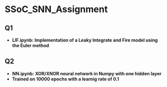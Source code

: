 # SSoC_SNN_Assignment

## Q1

- <b>LIF.ipynb<b>: Implementation of a Leaky Integrate and Fire model using the Euler method

## Q2

- <b>NN.ipynb<b>: XOR/XNOR neural network in Numpy with one hidden layer
- Trained on 10000 epochs with a learnig rate of 0.1 

